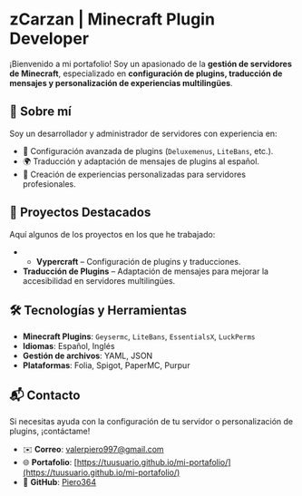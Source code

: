 # zCarzan | Minecraft Plugin Developer

¡Bienvenido a mi portafolio! Soy un apasionado de la **gestión de servidores de Minecraft**, especializado en **configuración de plugins, traducción de mensajes y personalización de experiencias multilingües**.

## 🚀 Sobre mí
Soy un desarrollador y administrador de servidores con experiencia en:
- 🔧 Configuración avanzada de plugins (`Deluxemenus`, `LiteBans`, etc.).
- 🌍 Traducción y adaptación de mensajes de plugins al español.
- 🎨 Creación de experiencias personalizadas para servidores profesionales.

## 📂 Proyectos Destacados
Aquí algunos de los proyectos en los que he trabajado:
- - **Vypercraft** – Configuración de plugins y traducciones.
- **Traducción de Plugins** – Adaptación de mensajes para mejorar la accesibilidad en servidores multilingües.

## 🛠️ Tecnologías y Herramientas
- **Minecraft Plugins**: `Geysermc`, `LiteBans`, `EssentialsX`, `LuckPerms`
- **Idiomas**: Español, Inglés
- **Gestión de archivos**: YAML, JSON
- **Plataformas**: Folia, Spigot, PaperMC, Purpur

## 📬 Contacto
Si necesitas ayuda con la configuración de tu servidor o personalización de plugins, ¡contáctame!
- ✉️ **Correo**: [valerpiero997@gmail.com](mailto:valerpiero997@gmail.com)
- 🌐 **Portafolio**: [https://tuusuario.github.io/mi-portafolio/](https://tuusuario.github.io/mi-portafolio/)
- 🐙 **GitHub**: [Piero364](https://github.com/Piero364)
